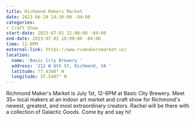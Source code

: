 ```yaml
---
title: Richmond Makers Market
date: 2023-06-10 14:30:00 -04:00
categories:
- Craft Show
start-date: 2023-07-01 12:00:00 -04:00
end-date: 2023-07-01 18:00:00 -04:00
time: 12-6PM
external-link: https://www.rvamakersmarket.us/
location:
  name: 'Basic City Brewery '
  address: '212 W 6th St, Richmond, VA '
  latitude: 77.4360° W
  longitude: 37.5407° N
---
```


Richmond Maker's Market is July 1st, 12-6PM at Basic City Brewery. Meet 35+ local makers at an indoor art market and craft show for Richmond's newest, greatest, and most extraordinary creators. Rachel will be there with a collection of Galactic Goods. Come by and say hi! 
